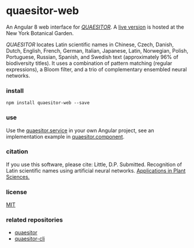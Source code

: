 # quaesitor-web
An Angular 8 web interface for [*QUAESITOR*](https://github.com/dpl10/quaesitor). A [live version](https://www.nybg.org/files/scientists/dlittle/quaesitor.html) is hosted at the New York Botanical Garden.

*QUAESITOR* locates Latin scientific names in Chinese, Czech, Danish, Dutch, English, French, German, Italian, Japanese, Latin, Norwegian, Polish, Portuguese, Russian, Spanish, and Swedish text (approximately 96% of biodiversity titles). It uses a combination of pattern matching (regular expressions), a Bloom filter, and a trio of complementary ensembled neural networks.

### install
`npm install quaesitor-web --save`

### use
Use the [quaesitor.service](https://github.com/dpl10/quaesitor-web/dpl10/blob/master/src/app/quaesitor.service.ts) in your own Angular project, see an implementation example in [quaesitor.component](https://github.com/dpl10/quaesitor-web/dpl10/blob/master/src/app/quaesitor/quaesitor.component.ts).

### citation
If you use this software, please cite: Little, D.P. Submitted. Recognition of Latin scientific names using artificial neural networks. [Applications in Plant Sciences.](https://doi.org/ADD_DOI)

### license
[MIT](https://github.com/dpl10/quaesitor-web/dpl10/blob/master/LICENSE)

### related repositories
* [quaesitor](https://github.com/dpl10/quaesitor)
* [quaesitor-cli](https://github.com/dpl10/quaesitor-cli)
